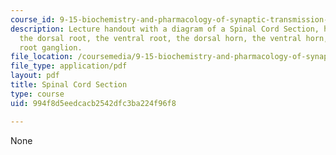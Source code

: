 ```yaml
---
course_id: 9-15-biochemistry-and-pharmacology-of-synaptic-transmission-fall-2007
description: Lecture handout with a diagram of a Spinal Cord Section, highlighting
  the dorsal root, the ventral root, the dorsal horn, the ventral horn, and the dorsal
  root ganglion.
file_location: /coursemedia/9-15-biochemistry-and-pharmacology-of-synaptic-transmission-fall-2007/994f8d5eedcacb2542dfc3ba224f96f8_spinalcord.pdf
file_type: application/pdf
layout: pdf
title: Spinal Cord Section
type: course
uid: 994f8d5eedcacb2542dfc3ba224f96f8

---
```

None
